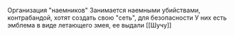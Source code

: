 Организация "наемников"
Занимается наемными убийствами, контрабандой, хотят создать свою "сеть", для безопасности
У них есть эмблема в виде летающего змея, ее выдали [[Шучу]]
